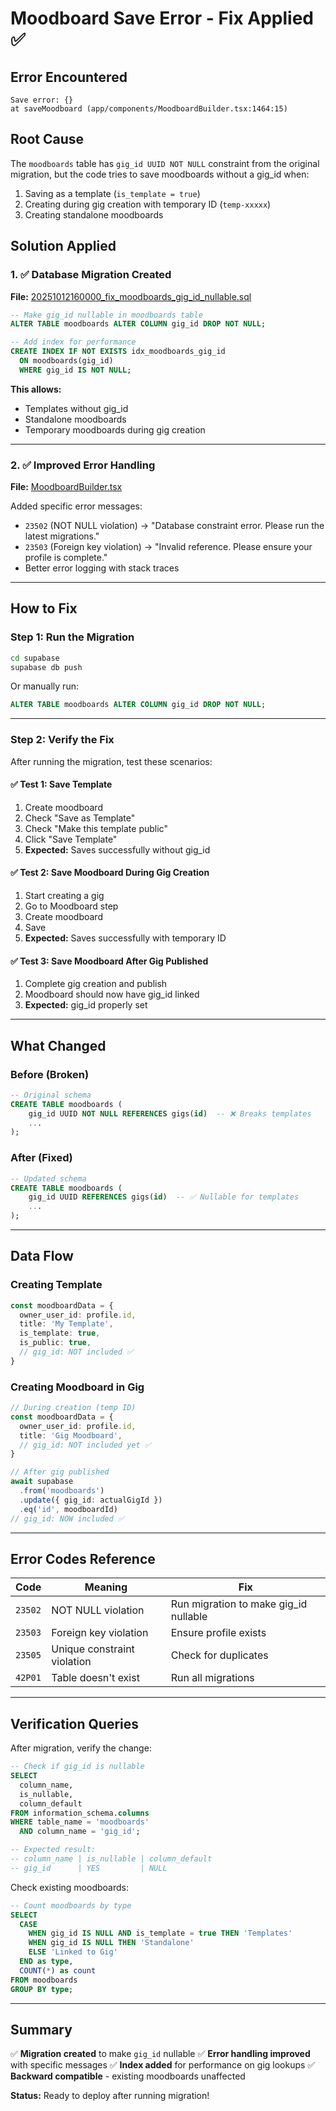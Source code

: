 # Moodboard Save Error - Fix Applied ✅

## Error Encountered

```
Save error: {}
at saveMoodboard (app/components/MoodboardBuilder.tsx:1464:15)
```

## Root Cause

The `moodboards` table has `gig_id UUID NOT NULL` constraint from the original migration, but the code tries to save moodboards without a gig_id when:
1. Saving as a template (`is_template = true`)
2. Creating during gig creation with temporary ID (`temp-xxxxx`)
3. Creating standalone moodboards

## Solution Applied

### 1. ✅ Database Migration Created

**File:** [20251012160000_fix_moodboards_gig_id_nullable.sql](supabase/migrations/20251012160000_fix_moodboards_gig_id_nullable.sql)

```sql
-- Make gig_id nullable in moodboards table
ALTER TABLE moodboards ALTER COLUMN gig_id DROP NOT NULL;

-- Add index for performance
CREATE INDEX IF NOT EXISTS idx_moodboards_gig_id
  ON moodboards(gig_id)
  WHERE gig_id IS NOT NULL;
```

**This allows:**
- Templates without gig_id
- Standalone moodboards
- Temporary moodboards during gig creation

---

### 2. ✅ Improved Error Handling

**File:** [MoodboardBuilder.tsx](apps/web/app/components/MoodboardBuilder.tsx:1463-1484)

Added specific error messages:
- `23502` (NOT NULL violation) → "Database constraint error. Please run the latest migrations."
- `23503` (Foreign key violation) → "Invalid reference. Please ensure your profile is complete."
- Better error logging with stack traces

---

## How to Fix

### Step 1: Run the Migration

```bash
cd supabase
supabase db push
```

Or manually run:
```sql
ALTER TABLE moodboards ALTER COLUMN gig_id DROP NOT NULL;
```

---

### Step 2: Verify the Fix

After running the migration, test these scenarios:

#### ✅ Test 1: Save Template
1. Create moodboard
2. Check "Save as Template"
3. Check "Make this template public"
4. Click "Save Template"
5. **Expected:** Saves successfully without gig_id

#### ✅ Test 2: Save Moodboard During Gig Creation
1. Start creating a gig
2. Go to Moodboard step
3. Create moodboard
4. Save
5. **Expected:** Saves successfully with temporary ID

#### ✅ Test 3: Save Moodboard After Gig Published
1. Complete gig creation and publish
2. Moodboard should now have gig_id linked
3. **Expected:** gig_id properly set

---

## What Changed

### Before (Broken)
```sql
-- Original schema
CREATE TABLE moodboards (
    gig_id UUID NOT NULL REFERENCES gigs(id)  -- ❌ Breaks templates
    ...
);
```

### After (Fixed)
```sql
-- Updated schema
CREATE TABLE moodboards (
    gig_id UUID REFERENCES gigs(id)  -- ✅ Nullable for templates
    ...
);
```

---

## Data Flow

### Creating Template
```typescript
const moodboardData = {
  owner_user_id: profile.id,
  title: 'My Template',
  is_template: true,
  is_public: true,
  // gig_id: NOT included ✅
}
```

### Creating Moodboard in Gig
```typescript
// During creation (temp ID)
const moodboardData = {
  owner_user_id: profile.id,
  title: 'Gig Moodboard',
  // gig_id: NOT included yet ✅
}

// After gig published
await supabase
  .from('moodboards')
  .update({ gig_id: actualGigId })
  .eq('id', moodboardId)
// gig_id: NOW included ✅
```

---

## Error Codes Reference

| Code | Meaning | Fix |
|------|---------|-----|
| `23502` | NOT NULL violation | Run migration to make gig_id nullable |
| `23503` | Foreign key violation | Ensure profile exists |
| `23505` | Unique constraint violation | Check for duplicates |
| `42P01` | Table doesn't exist | Run all migrations |

---

## Verification Queries

After migration, verify the change:

```sql
-- Check if gig_id is nullable
SELECT
  column_name,
  is_nullable,
  column_default
FROM information_schema.columns
WHERE table_name = 'moodboards'
  AND column_name = 'gig_id';

-- Expected result:
-- column_name | is_nullable | column_default
-- gig_id      | YES         | NULL
```

Check existing moodboards:

```sql
-- Count moodboards by type
SELECT
  CASE
    WHEN gig_id IS NULL AND is_template = true THEN 'Templates'
    WHEN gig_id IS NULL THEN 'Standalone'
    ELSE 'Linked to Gig'
  END as type,
  COUNT(*) as count
FROM moodboards
GROUP BY type;
```

---

## Summary

✅ **Migration created** to make `gig_id` nullable
✅ **Error handling improved** with specific messages
✅ **Index added** for performance on gig lookups
✅ **Backward compatible** - existing moodboards unaffected

**Status:** Ready to deploy after running migration!

